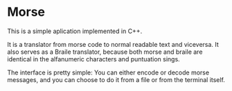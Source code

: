 # Morse
<p>This is a simple aplication implemented in C++.</p>
<p>It is a translator from morse code to normal readable text and viceversa. 
It also serves as a Braile translator, because both morse and braile are identical in the alfanumeric characters and puntuation sings.</p>
<p>The interface is pretty simple: You can either encode or decode morse messages, and you can choose to do it from a file or from the terminal itself.</p>